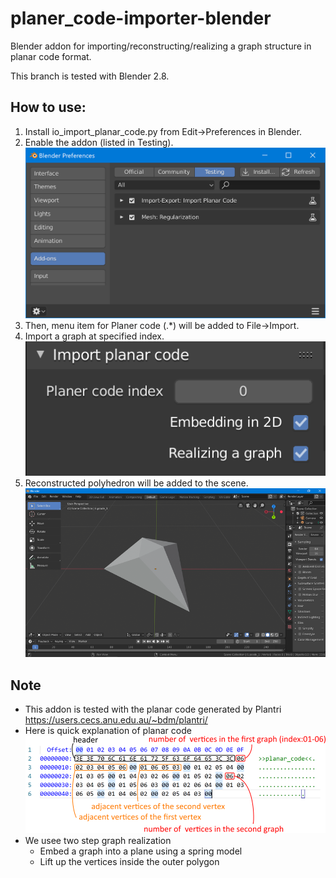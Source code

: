 # planer_code-importer-blender
Blender addon for importing/reconstructing/realizing a graph structure in planar code format.

This branch is tested with Blender 2.8.

## How to use:

1. Install io_import_planar_code.py from Edit->Preferences in Blender.
2. Enable the addon (listed in Testing).
![preference](https://github.com/tsurutana/planer_code-importer-blender/blob/master/images/preference.png)
3. Then, menu item for Planer code (.*) will be added to File->Import. 
4. Import a graph at specified index. 
![menu](https://github.com/tsurutana/planer_code-importer-blender/blob/master/images/menu.png)
5. Reconstructed polyhedron will be added to the scene.
![reconstructed](https://github.com/tsurutana/planer_code-importer-blender/blob/master/images/reconstructed.png)

## Note
- This addon is tested with the planar code generated by Plantri <https://users.cecs.anu.edu.au/~bdm/plantri/> 
- Here is quick explanation of planar code
![planarcode](https://github.com/tsurutana/planer_code-importer-blender/blob/master/images/planarcode.png)
- We usee two step graph realization
  + Embed a graph into a plane using a spring model
  + Lift up the vertices inside the outer polygon
